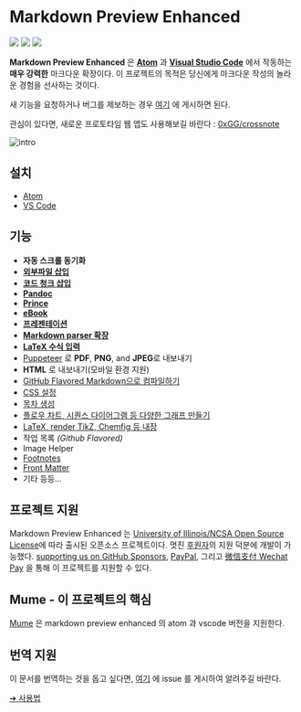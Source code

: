 # Markdown Preview Enhanced

[![](https://img.shields.io/github/tag/shd101wyy/markdown-preview-enhanced.svg)](https://github.com/shd101wyy/markdown-preview-enhanced/releases) ![](https://img.shields.io/apm/dm/markdown-preview-enhanced.svg) [![](https://img.shields.io/github/stars/shd101wyy/markdown-preview-enhanced.svg?style=social&label=Star)](https://github.com/shd101wyy/markdown-preview-enhanced)

**Markdown Preview Enhanced** 은 [**Atom**](https://atom.io/packages/markdown-preview-enhanced) 과 [**Visual Studio Code**](https://marketplace.visualstudio.com/items?itemName=shd101wyy.markdown-preview-enhanced) 에서 작동하는 **매우 강력한** 마크다운 확장이다. 
이 프로젝트의 목적은 당신에게 마크다운 작성의 놀라운 경험을 선사하는 것이다.

새 기능을 요청하거나 버그를 제보하는 경우 [여기](https://github.com/shd101wyy/markdown-preview-enhanced/issues) 에 게시하면 된다.

관심이 있다면, 새로운 프로토타임 웹 앱도 사용해보길 바란다 : [0xGG/crossnote](https://github.com/0xGG/crossnote)

![intro](https://user-images.githubusercontent.com/1908863/28227953-eb6eefa4-68a1-11e7-8769-96ea83facf3b.png)

## 설치

- [Atom](installation.md)
- [VS Code](vscode-installation.md)

## 기능

- **자동 스크롤 동기화**
- **[외부파일 삽입](file-imports.md)**
- **[코드 청크 삽입](code-chunk.md)**
- **[Pandoc](pandoc.md)**
- **[Prince](prince.md)**
- **[eBook](ebook.md)**
- **[프레젠테이션](presentation.md)**
- **[Markdown parser 확장](extend-parser.md)**
- **[LaTeX 수식 입력](math.md)**
- [Puppeteer](puppeteer.md) 로 **PDF**, **PNG**, and **JPEG**로 내보내기
-  **HTML** 로 내보내기(모바일 환경 지원)
- [GitHub Flavored Markdown으로 컴파일하기](markdown.md)
- [CSS 설정](customize-css.md)
- [목차 생성](toc.md)
- [플로우 차트, 시퀀스 다이어그램 등 다양한 그래프 만들기](diagrams.md)
- [LaTeX, render TikZ, Chemfig 등 내장](code-chunk.md?id=latex)
- 작업 목록 _(Github Flavored)_
- Image Helper
- [Footnotes](https://github.com/shd101wyy/markdown-preview-enhanced/issues/35)
- [Front Matter](https://github.com/shd101wyy/markdown-preview-enhanced/issues/100)
- 기타 등등...

## 프로젝트 지원

Markdown Preview Enhanced 는 [University of Illinois/NCSA Open Source License](LICENSE.md)에 따라 출시된 오픈소스 프로젝트이다. 멋진 [후원자](backers.md)의 지원 덕분에 개발이 가능했다. [supporting us on GitHub Sponsors](https://github.com/sponsors/shd101wyy), [PayPal](https://shd101wyy.github.io/markdown-preview-enhanced/#/paypal), 그리고 [微信支付 Wechat Pay](https://shd101wyy.github.io/markdown-preview-enhanced/#/wechat) 을 통해 이 프로젝트를 지원할 수 있다.

## Mume - 이 프로젝트의 핵심

[Mume](https://github.com/shd101wyy/mume) 은 markdown preview enhanced 의 atom 과 vscode 버전을 지원한다.

## 번역 지원

이 문서를 번역하는 것을 돕고 싶다면, [여기](https://github.com/shd101wyy/markdown-preview-enhanced/issues) 에 issue 를 게시하여 알려주길 바란다.

[➔ 사용법](usages.md)